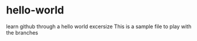 # hello-world
learn github through a hello world excersize 
This is a sample file to play with the branches
